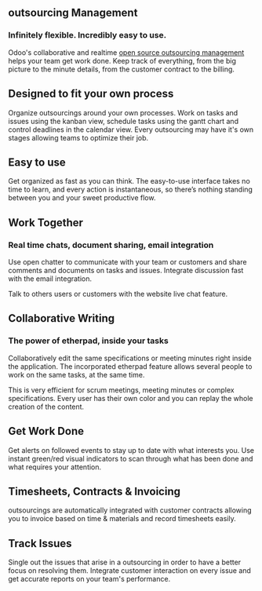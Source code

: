outsourcing Management
------------------

### Infinitely flexible. Incredibly easy to use.


Odoo's collaborative and realtime <a href="https://www.odoo.com/page/outsourcing-management">open source outsourcing management</a>
helps your team get work done. Keep track of everything, from the big picture
to the minute details, from the customer contract to the billing.

Designed to fit your own process
--------------------------------

Organize outsourcings around your own processes. Work on tasks and issues using the
kanban view, schedule tasks using the gantt chart and control deadlines in the
calendar view. Every outsourcing may have it's own stages allowing teams to
optimize their job.

Easy to use
-----------

Get organized as fast as you can think. The easy-to-use interface takes no time
to learn, and every action is instantaneous, so there’s nothing standing
between you and your sweet productive flow.

Work Together
-------------

### Real time chats, document sharing, email integration

Use open chatter to communicate with your team or customers and share comments
and documents on tasks and issues. Integrate discussion fast with the email
integration.

Talk to others users or customers with the website live chat feature.

Collaborative Writing
---------------------

### The power of etherpad, inside your tasks

Collaboratively edit the same specifications or meeting minutes right inside
the application. The incorporated etherpad feature allows several people to
work on the same tasks, at the same time.

This is very efficient for scrum meetings, meeting minutes or complex
specifications. Every user has their own color and you can replay the whole
creation of the content.

Get Work Done
-------------

Get alerts on followed events to stay up to date with what interests you. Use
instant green/red visual indicators to scan through what has been done and what
requires your attention.

Timesheets, Contracts & Invoicing
---------------------------------

outsourcings are automatically integrated with customer contracts allowing you to
invoice based on time & materials and record timesheets easily.

Track Issues
------------

Single out the issues that arise in a outsourcing in order to have a better focus
on resolving them. Integrate customer interaction on every issue and get
accurate reports on your team's performance.

